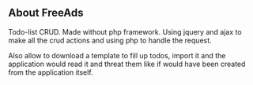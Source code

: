 ## About FreeAds
Todo-list CRUD. Made without php framework. Using jquery and ajax to make
all the crud actions and using php to handle the request.

Also allow to download a template to fill up todos, import it and the
application would read it and threat them like if would have been created
from the application itself.


